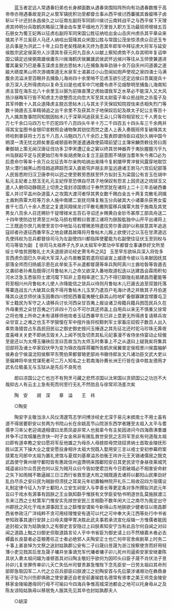 <!-- { "loadSidebar": true } -->
　　蓝玉者定远人常遇春妇弟也长身頳面数从遇春突围陷阵所向有功遇春数推于高帝帝亦用遇春故宠异之从管军镇抚积功至都督佥事从西平侯讨西蕃擒其酋瘿嗉子卤斩以千计还封永昌侯久之以征南左副将军同颕川侯讨云南转战平之与西平侯下天理虏其帅明分兵取鹤庆略丽江薄金齿车里平缅地方万里皆入职方玉功最班师增禄五百石册女为蜀王妃再以征虏右副将军同宋国公胜征纳哈出金山击庆州虏杀其平章朵来擒其子不兰奚获人马还人纳哈出营降其众宋国公胜与常国公茂坐惊溃虏众召还玉专总兵事是为洪武二十年上曰吾老矣残胡未灭终为患其年即军中拜征虏大将军与延安侯胜宗武定侯英穷人沙漠其冬获元将九百余人以献上察知虏势不久存其明年复诏申国公镇定远侯弼南雄侯庸东川侯海鹤庆侯翼雄武侯武怀远侯兴等往从玉师使兼道进覆其巢安乃巳是春玉谍虏主脱古思帖木儿在捕鱼海率劲骑十余万自庆州问道袭之遂踰大碛度黑山师次游魂南道无水泉军士渴甚过小山忽闻如炮声使视之泉四涌士马满腹余流溢决至百眼井去捕鱼儿海尚四十余里哨不见虏玉欲引还定远侯曰吾属提兵十余万深入无所得虏向以复命玉曰是也戒军中穴地爨令虏不见烟黎明至捕鱼儿海南知虏主营在海东北八十余里玉以弼为前锋直薄之虏始谓我军乏水草必不能深入又大风扬沙昼晦军行皆不知虏主方欲整而北向忽大军至其太尉蛮子率众拒战败之杀蛮子及其军帅数十人其众遂降虏主脱古思帖木儿与其太子天保奴知院捏怯来丞相失烈门等数十骑遁去玉率精骑追之出千余里不及获其次子地保奴后妃及故太子妃公主等百十九人擒其詹事院同知脱因帖木儿于深草间追获吴王朵儿只等将相官校三千人男女七万七千余口马四万七千匹驼四千八百四头牛羊十万二千四百五十四头车三千余两并得其宝玺图书金银印宣敕照会诸物聚其铠仗而焚之遣人上表入奏既班师复破降其太师哈刺章获将士万五千八百人马駞四万八千余匹上覧表顾谓侍臣曰戎狄久祸中国今朔漠一清无忧北顾矣羣臣咸顿首称贺遂遣通政使茹瑺前望江主簿宋麟赍敕往劳曰周秦御胡上策无闻汉唐征伐功多卫李宋遭辽金之窘以终其世神器弄于夷狄腥膻污乎九州岛朕起平定与民更始巳有年矣胡虏聚众复立王庭意图不靖朕当耆年失今弗□必为后患命尔等率十余万众北征去年尔亲拘哈纳出来降今复躬擐甲冑冲冒风露穿地取饮禁火濳行越黑山而径趋追蹄踪而深入直抵穹庐胡主弃玺远遁诸王驸马六宫后妃部落人民皆悉附归汉卫唐李何以迥之使至敕劳悉朕至怀方拟封玉为梁国公有言玉在胡中私元主妃者上怒玉无礼元主妃俘至恐惧自尽其子地保奴有怨言上因资送之琉球玉又遣人入朝伺动静既还上切责之竟封凉国镌过于券然赏犹在诸将上二十三年击破西番蛮人并讨平嵓州杂道蛮人之攻围大渡河者俘其男女数千赐白金五十两复克散毛洞擒土酋刺燕覃大旺等万余人施中南建二宣抚司降复叛玉分兵破其大小诸寨杀获男女蛮酋千七百八十余人悉定之复遣凤翔侯龙讨平散毛撒狗蛮移兵擒覃大胜于施南及其党男女八百余人召还赐钞千锭增禄米五百石寻诏还乡赐黄白金钞币甚厚工部具舟送二十四年使防边甘肃至兰州坠马损右臂敕曰昔渡江诸将为朕股肱独中山开平出诸将上二王既逝尔庶几焉使至言尔中地坠马右臂微恙特遣往劳尔善调护以称朕意其年追逃寇祁者孙遂征西番罕东之地会建昌故降将月鲁帖木儿叛上欲使讨之以玉在甘肃道远先使纬权为总兵都督徐司马为左副使四川都指挥使瞿能为右副使往征伏玉至则权与司马等皆为副 【 徐司马太祖养子九岁从太祖军中累功中军都督佥事谦恭好文所至绥士卒恤贫困敬礼士大夫退居讲论经史萧韦布之风】 玉至罕东欲纵兵深入将佐多言西虏负固巳久卒闻大军深入必鸟兽散莫若遣将招谕宣上威德令彼以马来献因抚其部落全师而归扬威示恩在此举矣玉不从遣都督晟等率兵狥阿真川土酋哈昝等皆遁去又袭祁者孙弗及既得讨月鲁帖木儿之命又欲深入番地取道松迭以达建昌会霖雨积旬河水泛急玉悉驱将士渡河麾下知非上意相率道亡玉乃不得巳繇陇右抵建昌而瞿能等将至相兴州月鲁帖木儿使人诈降能信之敛兵以待则月鲁帖木儿巳遁去追至双狼托落等寨连战五六大破其众竟不得月鲁帖木儿玉至乃遣百户毛海计诱之并致其子月伯遂降其众送京师伏诛玉因奏四川控扼西番蛮夷梗化繇其山险地旷备御寡踈宜增置屯卫军士籍民为军守之人请移兵讨长河西朵甘百夷上报设诸卫毋籍兵籍兵困笾民兵久在外毋重劳之朵甘百夷之行非四十万众不可尔其还师盖上自用兵以来无不慎重又徐常之将也惟上所命之未有请移师他攻者玉征西番罕东巳非上意更无所得虏复请移兵攻朵甘宜上之难之也玉不学狠愎在军中擅升抜将校黥刺军士家畜庄奴假子数百人出入乘势渔猎尝占东昌民田民讼之御史御史按问玉捶逐之其先征北还时驼马珍珠无筭夜度喜峰关关吏不即纳玉毁关入上闻不悦及切责其私元妃事漫不省侍坐侍宴动止轻傲至是还以为太傅玉攘袂后言曰吾故当为太师玉时奏事上不之从退曰上疑我矣将集其旧部将及诸士卒家奴伏甲为变为锦衣指挥蒋瓛所告鹤庆侯翼普定侯桓景川侯震舳舻侯寿会宁侯温沈阳侯察罕东筦伯荣都督辂吏部尚书徽侍郎友文凡诸功臣文武大吏以至偏裨将卒坐党谋死者可二万人知名之士若南海孙蕡长洲王行皆在诛中胜友德用才武名位极虽无与玉狱从是先后不良死也 

　　郎曰凉国公之亡也岂不有狗烹弓藏之悲然凉国以汰宋国以贪颕国公之功岂不大哉抑古人有云主上急有死而何至行无礼不然勋且与徐常邓汤差次矣 

　　陶　安　　胡　深　　章　溢　　王　祎 

　　○陶安 

　　陶安字主敬当涂人风仪清邃笃志学问博涉经史尤深于易元末摈南士不用士虽有道不得居要职安以贫两为书院山长在余姚高节山院浙东西学者踵至太祖入太平与耆儒李习率父老迎谒退相谓曰龙质凤姿非常人也我辈今有主矣因进问今四海鼎沸羣雄并争不过攻城屠邑贪快一时子女金帛非有拨乱救世安民之志将军至此有何道哉太祖曰即有道幸教之安曰愿将军反他雄之为母杀人毋掳掠毋焚烧招贤纳士首取金陵抚形胜以匡天下操大业之度安愿投身相许太祖大悦既入婺用安三言以戒士安初参幕府案牍累左司郎中太祖为置礼贤馆与夏煜刘基章溢苏伯衡王祎许元王天锡诸儒居之既克武昌使守黄州继守鄱阳皆有惠政信州盗萧明来围鄱阳安召其吏民坚守身昼夜乘城凭城遥谕曰尔众吾民也何以反为贼月众曰今皆如使君岂有今日若破城必不相害安命射之矢下如雨贼不敢逼越三日江西行省救至遂大败之贼既遁去诸将以鄱阳山民果劲好乱白尽杀之安曰民为贼胁但须抚之耳吴元年初置翰林院开礼乐二局收召四方宿儒议礼制定律今征入为学士鄱阳人立安生祠安入与李善长等更定条对多所撰拟洪武元年旨曰于戏水有源事有因朕之王业孰知繇乎惟朕有文学臣安劬书明道世乱莫施朕渡江东来江西之士杖策军门惟安实先捄世安民三言相勖不数年闲大江之南尽为我定出守州郡抚之风化于戏水源事因王业之繇惟安谓矣今新得山东地朕欲少徤者往以南昌郡西省参政汪广洋纯粹不贪可用经理惟安有道可以代之可中奉大夫江西等处行中书省参知政事其速行安辞上曰母夫擐甲胃决胜此武夫事若承流宣化绥辑一方惟儒者能因追封祖父皆为姑孰侯久之有御史言安隐过上曰朕素知安宁当有此且尔何自闻之对曰闻之道路上黜之曰御史但取道路言论人乎中书省臣为御史请上曰不然植嘉木者必去蟫蠧长良苗者必芟稂莠任正士者必绝邪人夫陶安正士也亡何卒官舍疾剧草上时务二十事上甚哀悼为文祭之追封姑孰郡公安有二子曰晟曰昱晟为浙江按察使贪而好用轻薄小吏见戮其后昱及晟子墉并坐事谪充军代墉者墉子卯儿死州司逼索安家安继妻陈具状入奏太祖问媪为谁顿首具对曰陶主敬妇乎欲何为因叩头曰臣子晟不肖伏法子昱孙卯儿复坐罪传单卯儿夭亡失伍州司督责甚急惟陛下念先臣安一日劳太祖曰其命刑部即急取囚军二人代之立召兵部臣曰朕渡江之初陶安首与先后蒙涉诸艰功在彝鼎身死子坠可为兴伤即俱赦之使安妻还自老安前妻喻姓名德常有贤孝之美王师克金陵安移家金陵喻邀毋同行毋不可喻曰今四海兵争惟高城深池都会之地可以托身毋从之及陈友谅陷姑孰毋以移居免人服其先见其卒也封姑孰郡夫人 

　　○胡深 

